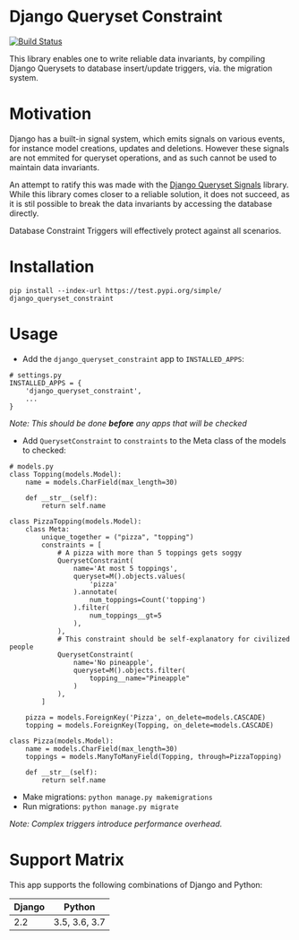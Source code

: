 Django Queryset Constraint
==========================

[![Build Status](https://travis-ci.org/magenta-aps/django_queryset_constraint.svg?branch=master)](https://travis-ci.org/magenta-aps/django_queryset_constraint)

This library enables one to write reliable data invariants, by compiling Django
Querysets to database insert/update triggers, via. the migration system.

Motivation
==========
Django has a built-in signal system, which emits signals on various events, for
instance model creations, updates and deletions. However these signals are not
emmited for queryset operations, and as such cannot be used to maintain data
invariants.

An attempt to ratify this was made with the [Django Queryset Signals](https://github.com/magenta-aps/django-queryset-signals) library.
While this library comes closer to a reliable solution, it does not succeed,
as it is stil possible to break the data invariants by accessing the database
directly.

Database Constraint Triggers will effectively protect against all scenarios.

Installation
============
```
pip install --index-url https://test.pypi.org/simple/ django_queryset_constraint
```

Usage
=====

- Add the `django_queryset_constraint` app to `INSTALLED_APPS`:

```
# settings.py
INSTALLED_APPS = {
    'django_queryset_constraint',
    ...
}
```

*Note: This should be done **before** any apps that will be checked*

- Add `QuerysetConstraint` to `constraints` to the Meta class of the models to checked:

```
# models.py
class Topping(models.Model):
    name = models.CharField(max_length=30)

    def __str__(self):
        return self.name

class PizzaTopping(models.Model):
    class Meta:
        unique_together = ("pizza", "topping")
        constraints = [
            # A pizza with more than 5 toppings gets soggy
            QuerysetConstraint(
                name='At most 5 toppings',
                queryset=M().objects.values(
                    'pizza'
                ).annotate(
                    num_toppings=Count('topping')
                ).filter(
                    num_toppings__gt=5
                ),
            ),
            # This constraint should be self-explanatory for civilized people
            QuerysetConstraint(
                name='No pineapple',
                queryset=M().objects.filter(
                    topping__name="Pineapple"
                )
            ),
        ]

    pizza = models.ForeignKey('Pizza', on_delete=models.CASCADE)
    topping = models.ForeignKey(Topping, on_delete=models.CASCADE)

class Pizza(models.Model):
    name = models.CharField(max_length=30)
    toppings = models.ManyToManyField(Topping, through=PizzaTopping)

    def __str__(self):
        return self.name
```

- Make migrations: `python manage.py makemigrations`
- Run migrations: `python manage.py migrate`

*Note: Complex triggers introduce performance overhead.*

Support Matrix
==============
This app supports the following combinations of Django and Python:

| Django     | Python                  |
| ---------- | ----------------------- |
| 2.2        | 3.5, 3.6, 3.7           |
